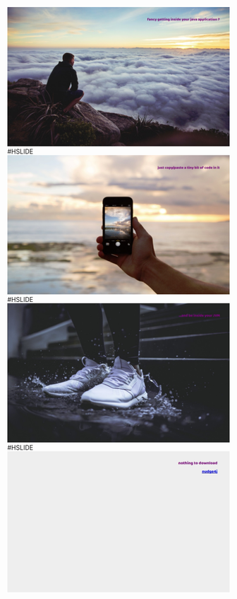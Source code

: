![1](.gitpitch/1.jpg)
#HSLIDE
![2](.gitpitch/2.jpg)
#HSLIDE
![3](.gitpitch/3.jpg)
#HSLIDE
![4](.gitpitch/4.jpg)